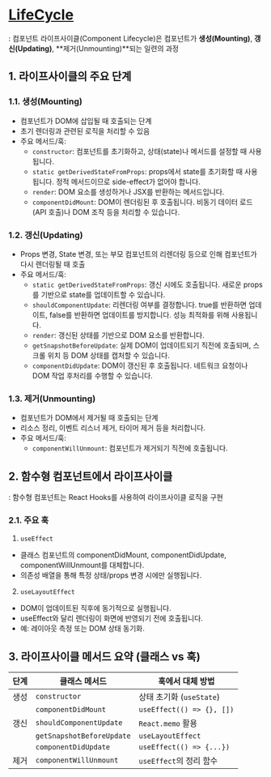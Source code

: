 # [LifeCycle](https://ko.legacy.reactjs.org/docs/state-and-lifecycle.html)
: 컴포넌트 라이프사이클(Component Lifecycle)은 컴포넌트가 **생성(Mounting)**, **갱신(Updating)**, **제거(Unmounting)**되는 일련의 과정

## 1. 라이프사이클의 주요 단계
### 1.1. 생성(Mounting)
- 컴포넌트가 DOM에 삽입될 때 호출되는 단계
- 초기 렌더링과 관련된 로직을 처리할 수 있음
- 주요 메서드/훅:
  - `constructor`: 컴포넌트를 초기화하고, 상태(state)나 메서드를 설정할 때 사용됩니다.
  - `static getDerivedStateFromProps`: props에서 state를 초기화할 때 사용됩니다. 정적 메서드이므로 side-effect가 없어야 합니다.
  - `render`: DOM 요소를 생성하거나 JSX를 반환하는 메서드입니다.
  - `componentDidMount`: DOM이 렌더링된 후 호출됩니다. 비동기 데이터 로드(API 호출)나 DOM 조작 등을 처리할 수 있습니다.
### 1.2. 갱신(Updating)
- Props 변경, State 변경, 또는 부모 컴포넌트의 리렌더링 등으로 인해 컴포넌트가 다시 렌더링될 때 호출
- 주요 메서드/훅:
  - `static getDerivedStateFromProps`: 갱신 시에도 호출됩니다. 새로운 props를 기반으로 state를 업데이트할 수 있습니다.
  - `shouldComponentUpdate`: 리렌더링 여부를 결정합니다. true를 반환하면 업데이트, false를 반환하면 업데이트를 방지합니다. 성능 최적화를 위해 사용됩니다.
  - `render`: 갱신된 상태를 기반으로 DOM 요소를 반환합니다.
  - `getSnapshotBeforeUpdate`: 실제 DOM이 업데이트되기 직전에 호출되며, 스크롤 위치 등 DOM 상태를 캡처할 수 있습니다.
  - `componentDidUpdate`: DOM이 갱신된 후 호출됩니다. 네트워크 요청이나 DOM 작업 후처리를 수행할 수 있습니다.
### 1.3. 제거(Unmounting)
- 컴포넌트가 DOM에서 제거될 때 호출되는 단계
- 리소스 정리, 이벤트 리스너 제거, 타이머 제거 등을 처리합니다.
- 주요 메서드/훅:
  - `componentWillUnmount`: 컴포넌트가 제거되기 직전에 호출됩니다.

## 2. 함수형 컴포넌트에서 라이프사이클
: 함수형 컴포넌트는 React Hooks를 사용하여 라이프사이클 로직을 구현

### 2.1. 주요 훅
1. `useEffect`
- 클래스 컴포넌트의 componentDidMount, componentDidUpdate, componentWillUnmount를 대체합니다.
- 의존성 배열을 통해 특정 상태/props 변경 시에만 실행됩니다.

2. `useLayoutEffect`
- DOM이 업데이트된 직후에 동기적으로 실행됩니다.
- useEffect와 달리 렌더링이 화면에 반영되기 전에 호출됩니다.
- 예: 레이아웃 측정 또는 DOM 상태 동기화.

## 3. 라이프사이클 메서드 요약 (클래스 vs 훅)

| 단계     | 클래스 메서드              | 훅에서 대체 방법                      |
|----------|---------------------------|---------------------------------------|
| 생성     | `constructor`             | 상태 초기화 (`useState`)              |
|          | `componentDidMount`       | `useEffect(() => {}, [])`            |
| 갱신     | `shouldComponentUpdate`   | `React.memo` 활용                    |
|          | `getSnapshotBeforeUpdate` | `useLayoutEffect`                    |
|          | `componentDidUpdate`      | `useEffect(() => {...})`             |
| 제거     | `componentWillUnmount`    | `useEffect`의 정리 함수               |